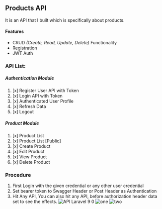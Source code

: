 ## Products API
It is an API that I built which is specifically about products.

#### Features
- CRUD *(Create, Read, Update, Delete)* Functionality
- Registration
- JWT Auth


### API List:
##### Authentication Module
1. [x] Register User API with Token
1. [x] Login API with Token
1. [x] Authenticated User Profile
1. [x] Refresh Data
1. [x] Logout

##### Product Module
1. [x] Product List
1. [x] Product List [Public]
1. [x] Create Product
1. [x] Edit Product
1. [x] View Product
1. [x] Delete Product

### Procedure
1. First Login with the given credential or any other user credential
1. Set bearer token to Swagger Header or Post Header as Authentication
1. Hit Any API, You can also hit any API, before authorization header data set to see the effects.
![API Laravel 9 0](https://user-images.githubusercontent.com/62890173/231054117-434dbd6d-e7fa-4947-b1fe-b78bf4941364.png)
![one](https://user-images.githubusercontent.com/62890173/231349524-e97adab8-fea1-4871-91c2-6b65601cd37e.png)
![two](https://user-images.githubusercontent.com/62890173/231349532-11acf62d-7ee5-4e9a-9a67-eafa8c728df6.png)
